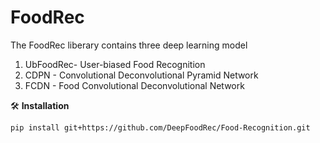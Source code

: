 # FoodRec
The FoodRec liberary contains three deep learning model 
1. UbFoodRec- User-biased Food Recognition
2. CDPN - Convolutional Deconvolutional Pyramid Network
3. FCDN - Food Convolutional Deconvolutional Network 

🛠 **Installation**

`pip install git+https://github.com/DeepFoodRec/Food-Recognition.git`
